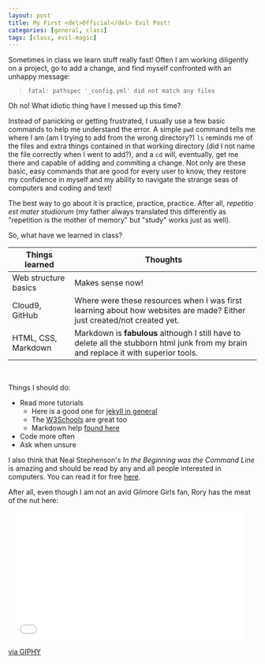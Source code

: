 ```yaml
---
layout: post
title: My First <del>Official</del> Evil Post!
categories: [general, class]
tags: [class, evil-magic]
---
```


Sometimes in class we learn stuff really fast! Often I am working diligently on a project, go to add a change, and find myself confronted with an unhappy message:

> `fatal: pathspec '_config.yml' did not match any files`

Oh no! What idiotic thing have I messed up this time? 

Instead of panicking or getting frustrated, I usually use a few basic commands to help me understand the error.
A simple `pwd` command tells me where I am (am I trying to add from the wrong directory?) `ls` reminds me of the files and extra things contained in that working directory (did I not name the file correctly when I went to add?), and a `cd` will, eventually, get me there and capable of adding and commiting a change.
Not only are these basic, easy commands that are good for every user to know, they restore my confidence in myself and my ability to navigate the strange seas of computers and coding and text!

The best way to go about it is practice, practice, practice. After all, *repetitio est mater studiorum* (my father always translated this differently as "repetition is the mother of memory" but "study" works just as well).

So, what have we learned in class? 

Things learned | Thoughts
---------------------- | -------------------------
Web structure basics | Makes sense now!
Cloud9, GitHub | Where were these resources when I was first learning about how websites are made? Either just created/not created yet.
HTML, CSS, Markdown | Markdown is **fabulous** although I still have to delete all the stubborn html junk from my brain and replace it with superior tools.

<br>

Things I should do:

* Read more tutorials
    * Here is a good one for [jekyll in general](http://jekyllrb.com/) 
    * The [W3Schools](http://www.w3schools.com/) are great too
    * Markdown help [found here](http://dillinger.io/)
* Code more often
* Ask when unsure

I also think that Neal Stephenson's _In the Beginning was the Command Line_ is amazing and should be read by any and all people interested in computers. You can read it for free [here](http://www.cryptonomicon.com/beginning.html).

After all, even though I am not an avid Gilmore Girls fan, Rory has the meat of the nut here:

<iframe src="//giphy.com/embed/26BRJbetNC9kKdD4Q?html5=true" width="480" height="262" frameBorder="0" class="giphy-embed" allowFullScreen></iframe><p><a href="https://giphy.com/gifs/rory-gilmore-know-it-all-i-like-knowing-things-26BRJbetNC9kKdD4Q">via GIPHY</a></p>
